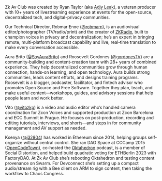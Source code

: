 Zk Av Club was created by Ryan Taylor (aka [Adjy Leak](https://www.youtube.com/adjyleak)), a veteran producer with 10+ years of livestreaming experience at events for the open-source, decentralized tech, and digital-privacy communities. 

Our Technical Director, Robmar Enoe ([@robmarn](https://x.com/robmarn)), is an audiovisual editor/photographer (TV/radio/print) and the creator of [ZKRadio](https://zcashesp.com/zk-radio/), built to champion voices in privacy and decentralization; he’s an expert in bringing remote, multi-platform broadcast capability and live, real-time translation to make every conversation accessible. 

Aura Brito ([@SoyAuraBrito](https://x.com/SoyAuraBrito)) and Roosevelt Gordones ([@gordonesTV](https://x.com/gordonesTV)) are a community-building and content-creation team with 28+ years of combined experience. They help decentralized communities grow through human connection, hands-on learning, and open technology. Aura builds strong communities, leads content efforts, and designs training programs. Roosevelt is a blogger, podcaster, facilitator, and fintech advisor who promotes Open Source and Free Software. Together they plan, teach, and make useful content—workshops, guides, and advisory sessions that help people learn and work better. 

Vito ([@vitozkp](https://x.com/vitozkp)) is a video and audio editor who’s handled camera coordination for Zcon Voices and supported production at Zcon Barcelona and ECC Summit in Prague. He focuses on post-production, recording and editing tutorials, interviews, and shorts—and steps in for community management and AV support as needed. 

Ksenya ([@j32804](https://x.com/j32804)) has worked in Ethereum since 2014, helping groups self-organize without central control. She ran DAO Space at CCCamp 2015 ([OpenCodeTown](https://events.ccc.de/camp/2015/wiki/Village:OpenCodeTown)), co-hosted the [Oktahedron](https://podcasts.apple.com/de/podcast/oktahedron/id1150041676?l=en-GB) podcast, is a member of Social Distortion, and helped build quadratic voting for ETHBerlin 2023 with FactoryDAO. At Zk Av Club she’s rebooting Oktahedron and testing content provenance on Swarm. For Devconnect she’s setting up a compact audio/stream rig with a Bee client on ARM to sign content, then taking the workflow to Chaos Congress.
